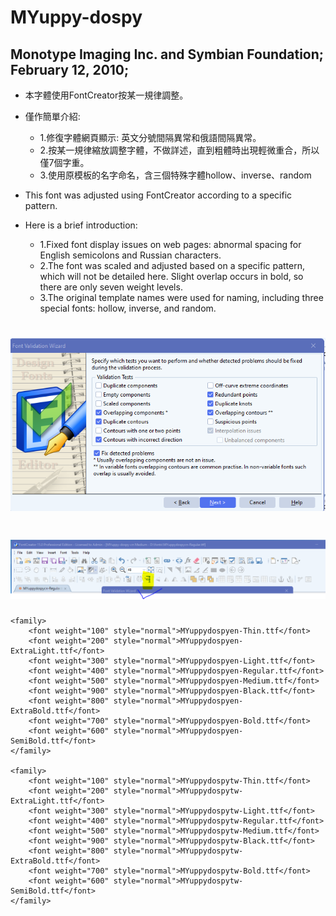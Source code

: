 # MYuppy-dospy
## Monotype Imaging Inc. and Symbian Foundation; February 12, 2010;
* 本字體使用FontCreator按某一規律調整。
* 僅作簡單介紹:
  * 1.修復字體網頁顯示: 英文分號間隔異常和俄語間隔異常。
  * 2.按某一規律縮放調整字體，不做詳述，直到粗體時出現輕微重合，所以僅7個字重。
  * 3.使用原模板的名字命名，含三個特殊字體hollow、inverse、random
  
* This font was adjusted using FontCreator according to a specific pattern. 
* Here is a brief introduction:
  * 1.Fixed font display issues on web pages: abnormal spacing for English semicolons and Russian characters.
  * 2.The font was scaled and adjusted based on a specific pattern, which will not be detailed here. Slight overlap occurs in bold, so there are only seven weight levels.
  * 3.The original template names were used for naming, including three special fonts: hollow, inverse, and random.


# ![MYuppy-dospy](https://raw.githubusercontent.com/jyxdd/MYuppy-dospy/refs/heads/master/Images/image1.PNG?3)
# ![MYuppy-dospy](https://raw.githubusercontent.com/jyxdd/MYuppy-dospy/refs/heads/master/Images/image2.PNG?3)


    <family>
        <font weight="100" style="normal">MYuppydospyen-Thin.ttf</font>
        <font weight="200" style="normal">MYuppydospyen-ExtraLight.ttf</font>
        <font weight="300" style="normal">MYuppydospyen-Light.ttf</font>
        <font weight="400" style="normal">MYuppydospyen-Regular.ttf</font>
        <font weight="500" style="normal">MYuppydospyen-Medium.ttf</font>
        <font weight="900" style="normal">MYuppydospyen-Black.ttf</font>
        <font weight="800" style="normal">MYuppydospyen-ExtraBold.ttf</font>
        <font weight="700" style="normal">MYuppydospyen-Bold.ttf</font>
        <font weight="600" style="normal">MYuppydospyen-SemiBold.ttf</font>
    </family>
    
    <family>
        <font weight="100" style="normal">MYuppydospytw-Thin.ttf</font>
        <font weight="200" style="normal">MYuppydospytw-ExtraLight.ttf</font>
        <font weight="300" style="normal">MYuppydospytw-Light.ttf</font>
        <font weight="400" style="normal">MYuppydospytw-Regular.ttf</font>
        <font weight="500" style="normal">MYuppydospytw-Medium.ttf</font>
        <font weight="900" style="normal">MYuppydospytw-Black.ttf</font>
        <font weight="800" style="normal">MYuppydospytw-ExtraBold.ttf</font>
        <font weight="700" style="normal">MYuppydospytw-Bold.ttf</font>
        <font weight="600" style="normal">MYuppydospytw-SemiBold.ttf</font>
    </family> 

